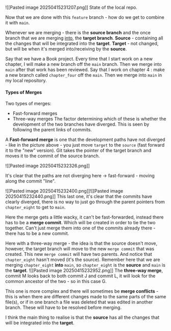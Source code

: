 ![[Pasted image 20250415231207.png]]
State of the local repo. 

Now that we are done with this `feature` branch - how do we get to combine it with `main`. 

Whenever we are merging - there is the **source branch** and the once branch that we are merging <u>into</u>, the **target branch**. 
**Source** - containing all the changes that will be integrated into the **target**. 
**Target** - not changed, but will be when it's merged into/receiving by the **source**. 

Say that we have a Book project. 
Every time that I start work on a new chapter, I will make a new branch off the `main` branch. 
Then we merge into `main` after that work has been reviewed. 
Say that I work on chapter 4 : make a new branch called `chapter_four` off the `main`. Then we merge into `main` in my local repository. 

#### Types of Merges
Two types of merges: 
- Fast-forward merges
- Three-way merges
The factor determining which of these is whether the development of the two branches have diverged. 
This is seen by following the parent links of commits. 

A **Fast-forward merge** is one that the development paths have not diverged - like in the picture above - you just move `target` to the `source` (fast forward it to the "new" version). 
Git takes the pointer of the target branch and moves it to the commit of the source branch. 

![[Pasted image 20250415232326.png]]

It's clear that the paths are not diverging here -> fast-forward - moving along the commit "line". 

![[Pasted image 20250415232400.png]]![[Pasted image 20250415232440.png]]
This last one, it's clear that the commits have clearly diverged, there is no way to just go through the parent pointers from `chapter_eight` to get to `main`. 

Here the merge gets a little wacky, it can't be fast-forwarded, instead there has to be a **merge commit**. 
Which will be created in order to tie the two together. 
Can't just merge them into one of the commits already there - there has to be a new commit. 

Here with a three-way merge - the idea is that the source doesn't move, however, the target branch will move to the new `merge commit` that was created. 
This new `merge commit` will have two parents. And notice that `chapter_eight` hasn't moved (it's the source). Remember here that we are merging `chapter_eight` **into** `main`, so `chapter_eight` is the **source** and `main` is the **target**. 
![[Pasted image 20250415232952.png]]
The **three-way merge**, commit M looks back to both commit J and commit L, it will look for the common ancestor of the two - so in this case G. 

This one is more complex and there will sometimes be **merge conflicts** - this is when there are different changes made to the same parts of the same file(s), or if in one branch a file was deleted that was edited in another branch. 
These will have to be resolved before merging. 

I think the main thing to realise is that the **source** has all the changes that will be integrated into the **target**. 
